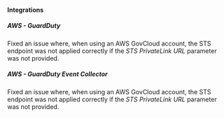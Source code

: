 
#### Integrations

##### AWS - GuardDuty

Fixed an issue where, when using an AWS GovCloud account, the STS endpoint was not applied correctly if the *STS PrivateLink URL* parameter was not provided.

##### AWS - GuardDuty Event Collector

Fixed an issue where, when using an AWS GovCloud account, the STS endpoint was not applied correctly if the *STS PrivateLink URL* parameter was not provided.
